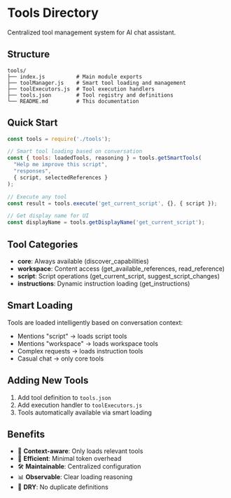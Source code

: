 # Tools Directory

Centralized tool management system for AI chat assistant.

## Structure

```
tools/
├── index.js          # Main module exports
├── toolManager.js    # Smart tool loading and management
├── toolExecutors.js  # Tool execution handlers
├── tools.json        # Tool registry and definitions
└── README.md         # This documentation
```

## Quick Start

```javascript
const tools = require('./tools');

// Smart tool loading based on conversation
const { tools: loadedTools, reasoning } = tools.getSmartTools(
  "Help me improve this script",
  "responses",
  { script, selectedReferences }
);

// Execute any tool
const result = tools.execute('get_current_script', {}, { script });

// Get display name for UI
const displayName = tools.getDisplayName('get_current_script');
```

## Tool Categories

- **core**: Always available (discover_capabilities)
- **workspace**: Content access (get_available_references, read_reference) 
- **script**: Script operations (get_current_script, suggest_script_changes)
- **instructions**: Dynamic instruction loading (get_instructions)

## Smart Loading

Tools are loaded intelligently based on conversation context:

- Mentions "script" → loads script tools
- Mentions "workspace" → loads workspace tools  
- Complex requests → loads instruction tools
- Casual chat → only core tools

## Adding New Tools

1. Add tool definition to `tools.json`
2. Add execution handler to `toolExecutors.js`
3. Tools automatically available via smart loading

## Benefits

- 🎯 **Context-aware**: Only loads relevant tools
- 🚀 **Efficient**: Minimal token overhead
- 🛠️ **Maintainable**: Centralized configuration
- 📊 **Observable**: Clear loading reasoning
- 🔄 **DRY**: No duplicate definitions